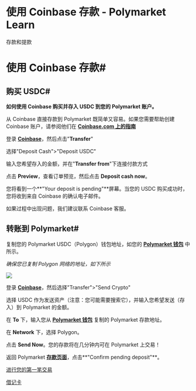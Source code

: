 # 使用 Coinbase 存款 - Polymarket Learn

存款和提款

# 使用 Coinbase 存款#

## 购买 USDC#

**如何使用 Coinbase 购买并存入 USDC 到您的 Polymarket 账户。**

从 Coinbase 直接存款到 Polymarket 既简单又容易。如果您需要帮助创建 Coinbase 账户，请参阅他们在 **[Coinbase.com 上的指南](https://help.coinbase.com/en/coinbase/getting-started)**

登录 **[Coinbase](https://coinbase.com)**，然后点击"**Transfer**"

选择"Deposit Cash">"Deposit USDC"

输入您希望存入的金额，并在"**Transfer from**"下连接付款方式

点击 **Preview**，查看订单预览，然后点击 **Deposit cash now**。

您将看到一个**"Your deposit is pending"**屏幕。当您的 USDC 购买成功时，您将收到来自 Coinbase 的确认电子邮件。

如果过程中出现问题，我们建议联系 Coinbase 客服。

## 转账到 Polymarket#

复制您的 Polymarket USDC（Polygon）钱包地址，如您的 **[Polymarket 钱包](https://polymarket.com/wallet)** 中所示。

_确保您已复制 Polygon 网络的地址，如下所示_

**[![](https://polymarket-upload.s3.us-east-2.amazonaws.com/PolygonAddress-dark.png)](https://polymarket.com/wallet)**

登录 **[Coinbase](https://coinbase.com)**，然后选择"Transfer">"Send Crypto"

选择 USDC 作为发送资产（注意：您可能需要搜索它），并输入您希望发送（存入）到 Polymarket 的金额。

在 **To** 下，输入您从 **[Polymarket 钱包](https://polymarket.com/wallet)** 复制的 Polymarket 存款地址。

在 **Network** 下，选择 Polygon。

点击 **Send Now**。您的存款将在几分钟内可在 Polymarket 上交易！

返回 Polymarket **[存款页面](https://polymarket.com/wallet)**，点击**"Confirm pending deposit"**。

[进行您的第一笔交易](/docs/guides/get-started/making-your-first-trade/)

[借记卡](/docs/guides/deposits/moonpay/)

[](https://x.com/polymarket)[](https://discord.gg/polymarket)[](https://github.com/polymarket)

[](https://github.com/polymarket/learn/blob/main/pages/docs/guides/deposits/coinbase.mdx)
